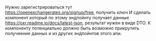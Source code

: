 Нужно зарегистрироваться тут https://openexchangerates.org/signup/free, получить ключ
И сделать компонент который по этому эндпойнту получает данные
https://oxr.readme.io/docs/latest-json, результат нужен в виде DTO.
К компоненту потенциально должно быть возможно прикрутить получеение данных и из других эндпойнтов этого апи.